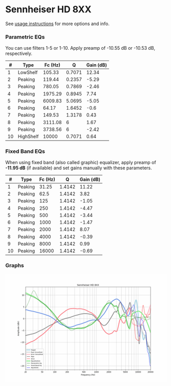 # Sennheiser HD 8XX
See [usage instructions](https://github.com/jaakkopasanen/AutoEq#usage) for more options and info.

### Parametric EQs
You can use filters 1-5 or 1-10. Apply preamp of -10.55 dB or -10.53 dB, respectively.

|   # | Type      |   Fc (Hz) |      Q |   Gain (dB) |
|-----|-----------|-----------|--------|-------------|
|   1 | LowShelf  |    105.33 | 0.7071 |       12.34 |
|   2 | Peaking   |    119.44 | 0.2357 |       -5.29 |
|   3 | Peaking   |    780.05 | 0.7869 |       -2.46 |
|   4 | Peaking   |   1975.29 | 0.8945 |        7.74 |
|   5 | Peaking   |   6009.83 | 5.0695 |       -5.05 |
|   6 | Peaking   |     64.17 | 1.6452 |       -0.6  |
|   7 | Peaking   |    149.53 | 1.3178 |        0.43 |
|   8 | Peaking   |   3111.08 | 6      |        1.67 |
|   9 | Peaking   |   3738.56 | 6      |       -2.42 |
|  10 | HighShelf |  10000    | 0.7071 |        0.64 |

### Fixed Band EQs
When using fixed band (also called graphic) equalizer, apply preamp of **-11.95 dB** (if available) and set gains manually with these parameters.

|   # | Type    |   Fc (Hz) |      Q |   Gain (dB) |
|-----|---------|-----------|--------|-------------|
|   1 | Peaking |     31.25 | 1.4142 |       11.22 |
|   2 | Peaking |     62.5  | 1.4142 |        3.82 |
|   3 | Peaking |    125    | 1.4142 |       -1.05 |
|   4 | Peaking |    250    | 1.4142 |       -4.47 |
|   5 | Peaking |    500    | 1.4142 |       -3.44 |
|   6 | Peaking |   1000    | 1.4142 |       -1.47 |
|   7 | Peaking |   2000    | 1.4142 |        8.07 |
|   8 | Peaking |   4000    | 1.4142 |       -0.39 |
|   9 | Peaking |   8000    | 1.4142 |        0.99 |
|  10 | Peaking |  16000    | 1.4142 |       -0.69 |

### Graphs
![](./Sennheiser%20HD%208XX.png)
